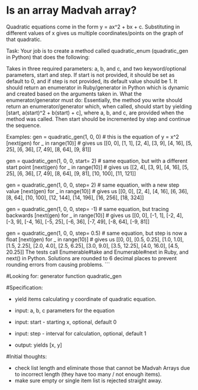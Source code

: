 # Is an array Madvah array?

Quadratic equations come in the form y = ax^2 + bx + c. Substituting in different values of x gives us multiple coordinates/points on the graph of that quadratic.

Task:
Your job is to create a method called quadratic_enum (quadratic_gen in Python) that does the following:

Takes in three required parameters: a, b, and c, and two keyword/optional parameters, start and step. If start is not provided, it should be set as default to 0, and if step is not provided, its default value should be 1.
It should return an enumerator in Ruby/generator in Python which is dynamic and created based on the arguments taken in.
What the enumerator/generator must do:
Essentially, the method you write should return an enumerator/generator which, when called, should start by yielding [start, a(start)^2 + b(start) + c], where a, b, and c, are provided when the method was called. Then start should be incremented by step and continue the sequence.

Examples:
gen = quadratic_gen(1, 0, 0) # this is the equation of y = x^2
[next(gen) for _ in range(10)] # gives us [[0, 0], [1, 1], [2, 4], [3, 9], [4, 16], [5, 25], [6, 36], [7, 49], [8, 64], [9, 81]]

gen = quadratic_gen(1, 0, 0, start= 2) # same equation, but with a different start point
[next(gen) for _ in range(10)] # gives us [[2, 4], [3, 9], [4, 16], [5, 25], [6, 36], [7, 49], [8, 64], [9, 81], [10, 100], [11, 121]]

gen = quadratic_gen(1, 0, 0, step= 2) # same equation, with a new step value
[next(gen) for _ in range(10)] # gives us [[0, 0], [2, 4], [4, 16], [6, 36], [8, 64], [10, 100], [12, 144], [14, 196], [16, 256], [18, 324]]

gen = quadratic_gen(1, 0, 0, step= -1) # same equation, but tracing backwards
[next(gen) for _ in range(10)] # gives us [[0, 0], [-1, 1], [-2, 4], [-3, 9], [-4, 16], [-5, 25], [-6, 36], [-7, 49], [-8, 64], [-9, 81]]

gen = quadratic_gen(1, 0, 0, step= 0.5) # same equation, but step is now a float
[next(gen) for _ in range(10)] # gives us [[0, 0], [0.5, 0.25], [1.0, 1.0], [1.5, 2.25], [2.0, 4.0], [2.5, 6.25], [3.0, 9.0], [3.5, 12.25], [4.0, 16.0], [4.5, 20.25]]
The tests call Enumerable#take and Enumerable#next in Ruby, and next() in Python. Solutions are rounded to 6 decimal places to prevent rounding errors from causing problems. ```


#Looking for:
generator function quadratic_gen

#Specification:
- yield items calculating y coordinate of quadratic equation.
- input: a, b, c parameters for the equation
- input: start - starting x, optional, default 0
- input: step - interval for calculation, optional, default 1

- output: yields [x, y]

#Initial thoughts:
- check list length and eliminate those that cannot be Madvah Arrays due to incorrect length (they have too many / not enough items).
- make sure empty or single item list is rejected straight away.